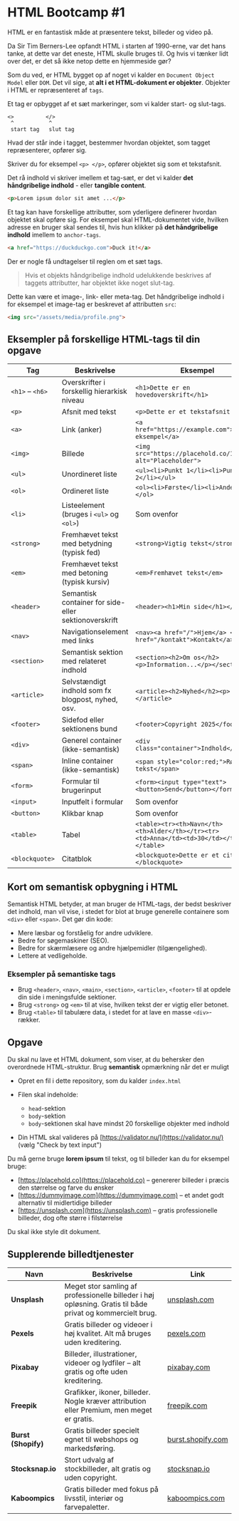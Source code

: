 
# HTML Bootcamp #1

HTML er en fantastisk måde at præsentere tekst, billeder og video på.

Da Sir Tim Berners-Lee opfandt HTML i starten af 1990-erne, var det hans tanke, at dette var det eneste, HTML skulle bruges til. Og hvis vi tænker lidt over det, er det så ikke netop dette en hjemmeside gør?

Som du ved, er HTML bygget op af noget vi kalder en `Document Object Model` eller `DOM`. Det vil sige, at **alt i et HTML-dokument er objekter**. Objekter i HTML er repræsenteret af `tags`.

Et tag er opbygget af et sæt markeringer, som vi kalder start- og slut-tags.

```
<>          </>
 ^           ^
 start tag   slut tag
```

Hvad der står inde i tagget, bestemmer hvordan objektet, som tagget repræsenterer, opfører sig.

Skriver du for eksempel `<p> </p>`, opfører objektet sig som et tekstafsnit.

Det rå indhold vi skriver imellem et tag-sæt, er det vi kalder **det håndgribelige indhold** - eller **tangible content**.

```html
<p>Lorem ipsum dolor sit amet ...</p>
```

Et tag kan have forskellige attributter, som yderligere definerer hvordan objektet skal opføre sig. For eksempel skal HTML-dokumentet vide, hvilken adresse en bruger skal sendes til, hvis hun klikker på **det håndgribelige indhold** imellem to `anchor-tags`.

```html
<a href="https://duckduckgo.com">Duck it!</a>
```

Der er nogle få undtagelser til reglen om et sæt tags.

> Hvis et objekts håndgribelige indhold udelukkende beskrives af taggets attributter, har objektet ikke noget slut-tag.

Dette kan være et image-, link- eller meta-tag. Det håndgribelige indhold i for eksempel et image-tag er beskrevet af attributten `src`:

```html
<img src="/assets/media/profile.png">
```
## Eksempler på forskellige HTML-tags til din opgave

| Tag            | Beskrivelse                                             | Eksempel                                                    |
|----------------|---------------------------------------------------------|-------------------------------------------------------------|
| `<h1>` – `<h6>` | Overskrifter i forskellig hierarkisk niveau             | `<h1>Dette er en hovedoverskrift</h1>`                      |
| `<p>`          | Afsnit med tekst                                        | `<p>Dette er et tekstafsnit.</p>`                            |
| `<a>`          | Link (anker)                                           | `<a href="https://example.com">Besøg eksempel</a>`          |
| `<img>`        | Billede                                               | `<img src="https://placehold.co/150x100" alt="Placeholder">`|
| `<ul>`         | Unordineret liste                                     | `<ul><li>Punkt 1</li><li>Punkt 2</li></ul>`                 |
| `<ol>`         | Ordineret liste                                      | `<ol><li>Første</li><li>Anden</li></ol>`                     |
| `<li>`         | Listeelement (bruges i `<ul>` og `<ol>`)               | Som ovenfor                                                 |
| `<strong>`     | Fremhævet tekst med betydning (typisk fed)             | `<strong>Vigtig tekst</strong>`                              |
| `<em>`         | Fremhævet tekst med betoning (typisk kursiv)           | `<em>Fremhævet tekst</em>`                                  |
| `<header>`     | Semantisk container for side- eller sektionoverskrift  | `<header><h1>Min side</h1></header>`                         |
| `<nav>`        | Navigationselement med links                            | `<nav><a href="/">Hjem</a> <a href="/kontakt">Kontakt</a></nav>` |
| `<section>`    | Semantisk sektion med relateret indhold                 | `<section><h2>Om os</h2><p>Information...</p></section>`    |
| `<article>`    | Selvstændigt indhold som fx blogpost, nyhed, osv.       | `<article><h2>Nyhed</h2><p>...</p></article>`                |
| `<footer>`     | Sidefod eller sektionens bund                            | `<footer>Copyright 2025</footer>`                            |
| `<div>`        | Generel container (ikke-semantisk)                      | `<div class="container">Indhold</div>`                       |
| `<span>`       | Inline container (ikke-semantisk)                        | `<span style="color:red;">Rød tekst</span>`                  |
| `<form>`       | Formular til brugerinput                                 | `<form><input type="text"><button>Send</button></form>`     |
| `<input>`      | Inputfelt i formular                                    | Som ovenfor                                                |
| `<button>`     | Klikbar knap                                           | Som ovenfor                                                |
| `<table>`      | Tabel                                                  | `<table><tr><th>Navn</th><th>Alder</th></tr><tr><td>Anna</td><td>30</td></tr></table>` |
| `<blockquote>` | Citatblok                                              | `<blockquote>Dette er et citat.</blockquote>`                |


## Kort om semantisk opbygning i HTML

Semantisk HTML betyder, at man bruger de HTML-tags, der bedst beskriver det indhold, man vil vise, i stedet for blot at bruge generelle containere som `<div>` eller `<span>`. Det gør din kode:

- Mere læsbar og forståelig for andre udviklere.
- Bedre for søgemaskiner (SEO).
- Bedre for skærmlæsere og andre hjælpemidler (tilgængelighed).
- Lettere at vedligeholde.

### Eksempler på semantiske tags

- Brug `<header>`, `<nav>`, `<main>`, `<section>`, `<article>`, `<footer>` til at opdele din side i meningsfulde sektioner.
- Brug `<strong>` og `<em>` til at vise, hvilken tekst der er vigtig eller betonet.
- Brug `<table>` til tabulære data, i stedet for at lave en masse `<div>`-rækker.


## Opgave

Du skal nu lave et HTML dokument, som viser, at du behersker den overordnede HTML-struktur. Brug **semantisk** opmærkning når det er muligt 


* Opret en fil i dette repository, som du kalder `index.html`
* Filen skal indeholde:

  * `head`-sektion
  * `body`-sektion
  * `body`-sektionen skal have mindst 20 forskellige objekter med indhold
* Din HTML skal valideres på [https://validator.nu/](https://validator.nu/) (vælg "Check by text input")

Du må gerne bruge **lorem ipsum** til tekst, og til billeder kan du for eksempel bruge:

* [https://placehold.co](https://placehold.co) – genererer billeder i præcis den størrelse og farve du ønsker
* [https://dummyimage.com](https://dummyimage.com) – et andet godt alternativ til midlertidige billeder
* [https://unsplash.com](https://unsplash.com) – gratis professionelle billeder, dog ofte større i filstørrelse

Du skal ikke style dit dokument.

## Supplerende billedtjenester

| Navn                | Beskrivelse                                                                                                | Link                                           |
| ------------------- | ---------------------------------------------------------------------------------------------------------- | ---------------------------------------------- |
| **Unsplash**        | Meget stor samling af professionelle billeder i høj opløsning. Gratis til både privat og kommercielt brug. | [unsplash.com](https://unsplash.com)           |
| **Pexels**          | Gratis billeder og videoer i høj kvalitet. Alt må bruges uden kreditering.                                 | [pexels.com](https://www.pexels.com)           |
| **Pixabay**         | Billeder, illustrationer, videoer og lydfiler – alt gratis og ofte uden kreditering.                       | [pixabay.com](https://pixabay.com)             |
| **Freepik**         | Grafikker, ikoner, billeder. Nogle kræver attribution eller Premium, men meget er gratis.                  | [freepik.com](https://www.freepik.com)         |
| **Burst (Shopify)** | Gratis billeder specielt egnet til webshops og markedsføring.                                              | [burst.shopify.com](https://burst.shopify.com) |
| **Stocksnap.io**    | Stort udvalg af stockbilleder, alt gratis og uden copyright.                                               | [stocksnap.io](https://stocksnap.io)           |
| **Kaboompics**      | Gratis billeder med fokus på livsstil, interiør og farvepaletter.                                          | [kaboompics.com](https://kaboompics.com)       |

